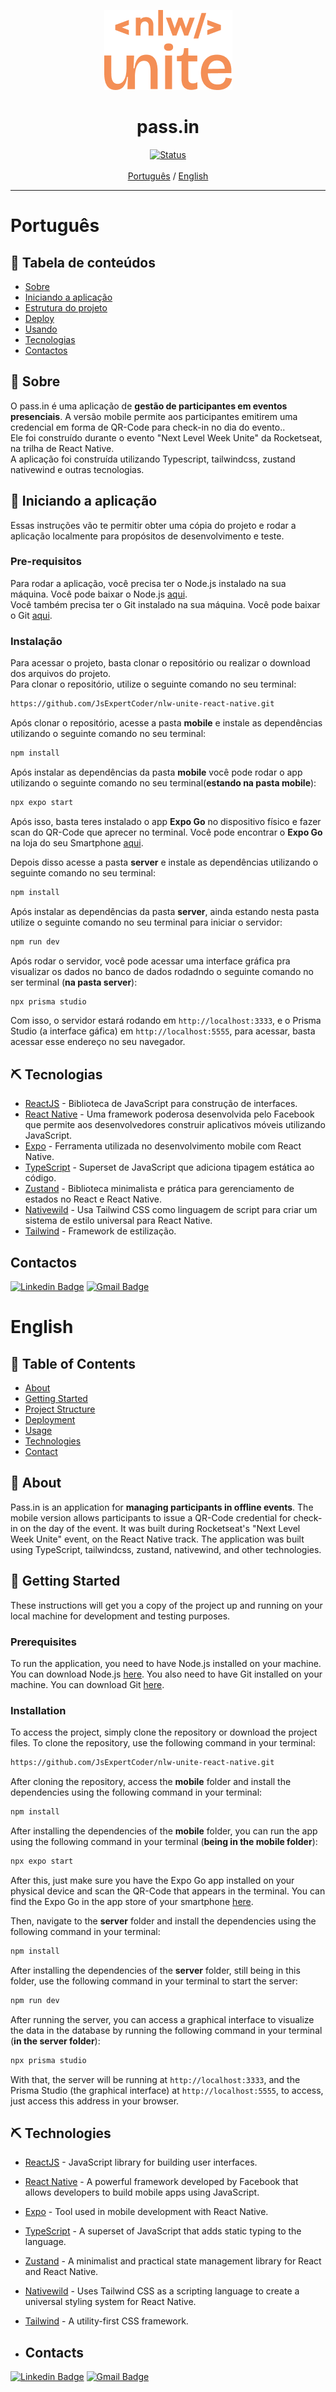 <p align="center">
  <a href="" rel="noopener">
 <img src="./mobile/src/assets/logo.png" alt="Project logo"></a>
</p>

<h1 align="center">pass.in</h1>

<div align="center">

[![Status](https://img.shields.io/badge/status-active-success.svg)]() <br><br>
[Português](#pt) / [English](#en)
</div>

---
# Português <a name = "pt"></a>

## 📝 Tabela de conteúdos

- [Sobre](#about_pt)
- [Iniciando a aplicação](#getting_started_pt)
- [Estrutura do projeto](#project_structure_pt)
- [Deploy](#deployment_pt)
- [Usando](#usage_pt)
- [Tecnologias](#built_using_pt)
- [Contactos](#contact)

## 🧐 Sobre <a name = "about_pt"></a>
O pass.in é uma aplicação de **gestão de participantes em eventos presenciais**.
A versão mobile permite aos participantes emitirem uma credencial em forma de QR-Code para check-in no dia do evento..
 <br />
 Ele foi construído durante o evento "Next Level Week Unite" da Rocketseat, na trilha de React Native. <br />
A aplicação foi construída utilizando Typescript, tailwindcss, zustand nativewind e outras tecnologias. <br />

## 🏁 Iniciando a aplicação <a name = "getting_started_pt"></a>
Essas instruções vão te permitir obter uma cópia do projeto e rodar a aplicação localmente para propósitos de desenvolvimento e teste.

### Pre-requisitos
Para rodar a aplicação, você precisa ter o Node.js instalado na sua máquina. Você pode baixar o Node.js [aqui](https://nodejs.org/en/).
<br/>
Você também precisa ter o Git instalado na sua máquina. Você pode baixar o Git [aqui](https://git-scm.com/).



### Instalação
Para acessar o projeto, basta clonar o repositório ou realizar o download dos arquivos do projeto.<br>
Para clonar o repositório, utilize o seguinte comando no seu terminal:

```sh
https://github.com/JsExpertCoder/nlw-unite-react-native.git
```

Após clonar o repositório, acesse a pasta **mobile** e instale as dependências utilizando o seguinte comando no seu terminal:

```sh
npm install
```

Após instalar as dependências da pasta **mobile** você pode rodar o app  utilizando o seguinte comando no seu terminal(**estando na pasta mobile**):

```sh
npx expo start
```
Após isso, basta teres instalado o app **Expo Go** no dispositivo físico e fazer scan do QR-Code que aprecer no terminal. Você pode encontrar o **Expo Go** na loja do seu Smartphone [aqui](https://docs.expo.dev/get-started/expo-go/#install-expo-go-on-your-device).

Depois disso acesse a pasta **server** e instale as dependências utilizando o seguinte comando no seu terminal:

```sh
npm install
```

Após instalar as dependências da pasta **server**, ainda estando nesta pasta utilize o seguinte comando no seu terminal para iniciar o servidor:

```sh
npm run dev
```

Após rodar o servidor, você pode acessar uma interface gráfica pra visualizar os dados no banco de dados rodadndo o seguinte comando no ser terminal (**na pasta server**):

```sh
npx prisma studio
```

Com isso, o servidor estará rodando em <code>http://localhost:3333</code>, e o Prisma Studio (a interface gáfica) em <code>http://localhost:5555</code>, para acessar, basta acessar esse endereço no seu navegador.

## ⛏️ Tecnologias <a name = "built_using_pt"></a>
 
- [ReactJS](https://reactjs.org/) - Biblioteca de JavaScript para construção de interfaces.
- [React Native](https://reactnative.dev/) - Uma framework poderosa desenvolvida pelo Facebook que permite aos desenvolvedores construir aplicativos móveis utilizando JavaScript.
- [Expo](https://docs.expo.dev/) - Ferramenta utilizada no desenvolvimento mobile com React Native.
- [TypeScript](https://www.typescriptlang.org/) - Superset de JavaScript que adiciona tipagem estática ao código.
- [Zustand](https://zustand-demo.pmnd.rs/) - Biblioteca minimalista e prática para gerenciamento de estados no React e React Native.
- [Nativewild](https://www.nativewind.dev/v4/getting-started/expo-router) - Usa Tailwind CSS como linguagem de script para criar um sistema de estilo universal para React Native.
- [Tailwind](https://tailwindcss.com) - Framework de estilização.

## Contactos <a name = "contact">

[![Linkedin Badge](https://img.shields.io/badge/-Linkedin-blue?style=flat-square&logo=Linkedin&logoColor=white&link=https://www.linkedin.com/in/orodrigogo/)](https://www.linkedin.com/in/f%C3%A1bio-nicolau-97bab92b3/) 
[![Gmail Badge](https://img.shields.io/badge/-misterjs24700@gmail.com-c14438?style=flat-square&logo=Gmail&logoColor=white&link=mailto:misterjs247000@gmail.com)](mailto:misterjs247000@gmail.com)


# English <a name = "en"></a>

## 📝 Table of Contents

- [About](#about_en)
- [Getting Started](#getting_started_en)
- [Project Structure](#project_structure_en)
- [Deployment](#deployment_en)
- [Usage](#usage_en)
- [Technologies](#built_using_en)
- [Contact](#contact_en)

## 🧐 About <a name = "about_en"></a>
Pass.in is an application for **managing participants in offline events**. The mobile version allows participants to issue a QR-Code credential for check-in on the day of the event. It was built during Rocketseat's "Next Level Week Unite" event, on the React Native track. The application was built using TypeScript, tailwindcss, zustand, nativewind, and other technologies.

## 🏁 Getting Started <a name = "getting_started_en"></a>
These instructions will get you a copy of the project up and running on your local machine for development and testing purposes.

### Prerequisites
To run the application, you need to have Node.js installed on your machine. You can download Node.js [here](https://nodejs.org/en/). You also need to have Git installed on your machine. You can download Git [here](https://git-scm.com/).

### Installation
To access the project, simply clone the repository or download the project files. To clone the repository, use the following command in your terminal:

```sh
https://github.com/JsExpertCoder/nlw-unite-react-native.git
```
After cloning the repository, access the **mobile** folder and install the dependencies using the following command in your terminal:

```sh
npm install
```

After installing the dependencies of the **mobile** folder, you can run the app using the following command in your terminal (**being in the mobile folder**):

```sh
npx expo start
```

After this, just make sure you have the Expo Go app installed on your physical device and scan the QR-Code that appears in the terminal. You can find the Expo Go in the app store of your smartphone [here](https://docs.expo.dev/get-started/expo-go/#install-expo-go-on-your-device).

Then, navigate to the **server** folder and install the dependencies using the following command in your terminal:
```sh
npm install
```
After installing the dependencies of the **server** folder, still being in this folder, use the following command in your terminal to start the server:

```sh
npm run dev
```

After running the server, you can access a graphical interface to visualize the data in the database by running the following command in your terminal (**in the server folder**):

```sh
npx prisma studio
```

With that, the server will be running at <code>http://localhost:3333</code>, and the Prisma Studio (the graphical interface) at <code>http://localhost:5555</code>, to access, just access this address in your browser.

## ⛏️ Technologies <a name = "built_using_en"></a>

- [ReactJS](https://reactjs.org/) - JavaScript library for building user interfaces.
- [React Native](https://reactnative.dev/) - A powerful framework developed by Facebook that allows developers to build mobile apps using JavaScript.
- [Expo](https://docs.expo.dev/) - Tool used in mobile development with React Native.
- [TypeScript](https://www.typescriptlang.org/) - A superset of JavaScript that adds static typing to the language.
- [Zustand](https://zustand-demo.pmnd.rs/) - A minimalist and practical state management library for React and React Native.
- [Nativewild](https://www.nativewind.dev/v4/getting-started/expo-router) - Uses Tailwind CSS as a scripting language to create a universal styling system for React Native.
- [Tailwind](https://tailwindcss.com) - A utility-first CSS framework.

- ## Contacts <a name = "contact_en">

[![Linkedin Badge](https://img.shields.io/badge/-Linkedin-blue?style=flat-square&logo=Linkedin&logoColor=white&link=https://www.linkedin.com/in/orodrigogo/)](https://www.linkedin.com/in/f%C3%A1bio-nicolau-97bab92b3/) 
[![Gmail Badge](https://img.shields.io/badge/-misterjs24700@gmail.com-c14438?style=flat-square&logo=Gmail&logoColor=white&link=mailto:misterjs247000@gmail.com)](mailto:misterjs247000@gmail.com)
